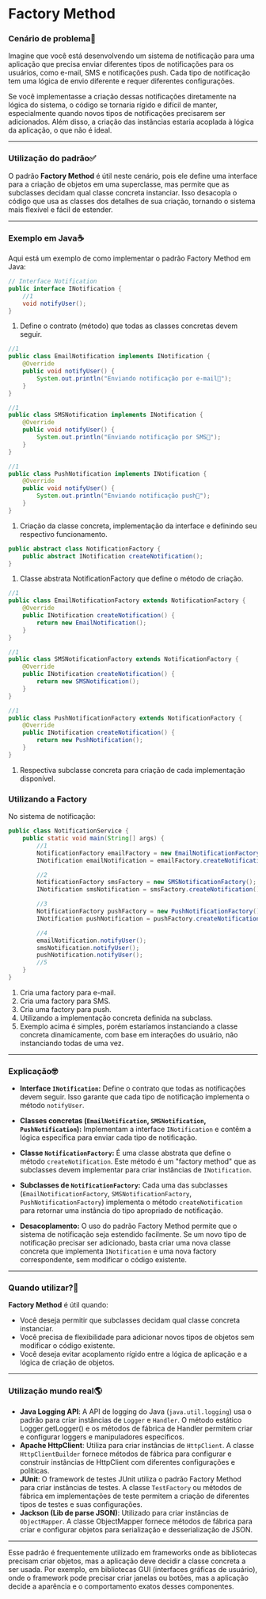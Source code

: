 # Factory Method

### Cenário de problema📨

Imagine que você está desenvolvendo um sistema de notificação para uma aplicação que precisa enviar diferentes tipos de notificações para os usuários, como e-mail, SMS e notificações push. Cada tipo de notificação tem uma lógica de envio diferente e requer diferentes configurações.

Se você implementasse a criação dessas notificações diretamente na lógica do sistema, o código se tornaria rígido e difícil de manter, especialmente quando novos tipos de notificações precisarem ser adicionados. Além disso, a criação das instâncias estaria acoplada à lógica da aplicação, o que não é ideal.

---

### Utilização do padrão✅

O padrão **Factory Method** é útil neste cenário, pois ele define uma interface para a criação de objetos em uma superclasse, mas permite que as subclasses decidam qual classe concreta instanciar. Isso desacopla o código que usa as classes dos detalhes de sua criação, tornando o sistema mais flexível e fácil de estender.

---

### Exemplo em Java☕

Aqui está um exemplo de como implementar o padrão Factory Method em Java:

```java
// Interface Notification
public interface INotification {
    //1
    void notifyUser();
}
```

1. Define o contrato (método) que todas as classes concretas devem seguir.

```java
//1
public class EmailNotification implements INotification {
    @Override
    public void notifyUser() {
        System.out.println("Enviando notificação por e-mail📧");
    }
}

//1
public class SMSNotification implements INotification {
    @Override
    public void notifyUser() {
        System.out.println("Enviando notificação por SMS💬");
    }
}

//1
public class PushNotification implements INotification {
    @Override
    public void notifyUser() {
        System.out.println("Enviando notificação push📲");
    }
}
```

1. Criação da classe concreta, implementação da interface e definindo seu respectivo funcionamento. 


```java
public abstract class NotificationFactory {
    public abstract INotification createNotification();
}
```

1. Classe abstrata NotificationFactory que define o método de criação.

```java
//1
public class EmailNotificationFactory extends NotificationFactory {
    @Override
    public INotification createNotification() {
        return new EmailNotification();
    }
}

//1
public class SMSNotificationFactory extends NotificationFactory {
    @Override
    public INotification createNotification() {
        return new SMSNotification();
    }
}

//1
public class PushNotificationFactory extends NotificationFactory {
    @Override
    public INotification createNotification() {
        return new PushNotification();
    }
}
```

1. Respectiva subclasse concreta para criação de cada implementação disponível.

### Utilizando a Factory

No sistema de notificação:
```java
public class NotificationService {
    public static void main(String[] args) {
        //1
        NotificationFactory emailFactory = new EmailNotificationFactory();
        INotification emailNotification = emailFactory.createNotification();

        //2
        NotificationFactory smsFactory = new SMSNotificationFactory();
        INotification smsNotification = smsFactory.createNotification();

        //3
        NotificationFactory pushFactory = new PushNotificationFactory();
        INotification pushNotification = pushFactory.createNotification();

        //4
        emailNotification.notifyUser();
        smsNotification.notifyUser();
        pushNotification.notifyUser();
        //5
    }
}
```

1. Cria uma factory para e-mail.
2. Cria uma factory para SMS.
3. Cria uma factory para push.
4. Utilizando a implementação concreta definida na subclass.
5. Exemplo acima é simples, porém estaríamos instanciando a classe concreta dinamicamente, com base em interações do usuário, não instanciando todas de uma vez.

---

### Explicação🤓

- **Interface `INotification`:** Define o contrato que todas as notificações devem seguir. Isso garante que cada tipo de notificação implementa o método `notifyUser`.

- **Classes concretas (`EmailNotification`, `SMSNotification`, `PushNotification`):** Implementam a interface `INotification` e contêm a lógica específica para enviar cada tipo de notificação.

- **Classe `NotificationFactory`:** É uma classe abstrata que define o método `createNotification`. Este método é um "factory method" que as subclasses devem implementar para criar instâncias de `INotification`.

- **Subclasses de `NotificationFactory`:** Cada uma das subclasses (`EmailNotificationFactory`, `SMSNotificationFactory`, `PushNotificationFactory`) implementa o método `createNotification` para retornar uma instância do tipo apropriado de notificação.

- **Desacoplamento:** O uso do padrão Factory Method permite que o sistema de notificação seja estendido facilmente. Se um novo tipo de notificação precisar ser adicionado, basta criar uma nova classe concreta que implementa `INotification` e uma nova factory correspondente, sem modificar o código existente.

---

### Quando utilizar?🤔

**Factory Method** é útil quando:
- Você deseja permitir que subclasses decidam qual classe concreta instanciar.
- Você precisa de flexibilidade para adicionar novos tipos de objetos sem modificar o código existente.
- Você deseja evitar acoplamento rígido entre a lógica de aplicação e a lógica de criação de objetos.

---

### Utilização mundo real🌎

- **Java Logging API**: A API de logging do Java (`java.util.logging`) usa o padrão para criar instâncias de `Logger` e `Handler`. O método estático Logger.getLogger() e os métodos de fábrica de Handler permitem criar e configurar loggers e manipuladores específicos.
- **Apache HttpClient**: Utiliza para criar instâncias de `HttpClient`. A classe `HttpClientBuilder` fornece métodos de fábrica para configurar e construir instâncias de HttpClient com diferentes configurações e políticas.
- **JUnit**: O framework de testes JUnit utiliza o padrão Factory Method para criar instâncias de testes. A classe `TestFactory` ou métodos de fábrica em implementações de teste permitem a criação de diferentes tipos de testes e suas configurações.
- **Jackson (Lib de parse JSON)**: Utilizado para criar instâncias de `ObjectMapper`. A classe ObjectMapper fornece métodos de fábrica para criar e configurar objetos para serialização e desserialização de JSON.

---

Esse padrão é frequentemente utilizado em frameworks onde as bibliotecas precisam criar objetos, mas a aplicação deve decidir a classe concreta a ser usada. Por exemplo, em bibliotecas GUI (interfaces gráficas de usuário), onde o framework pode precisar criar janelas ou botões, mas a aplicação decide a aparência e o comportamento exatos desses componentes.